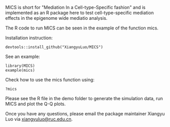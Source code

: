 MICS is short for "Mediation In a Cell-type-Specific fashion" and is implemented as an R package here to test cell-type-specific mediation effects in the epigenome wide mediatio analysis.

The R code to run MICS can be seen in the example of the function mics.

Installation instruction:
```
devtools::install_github("XiangyuLuo/MICS")
```

See an example:
```
library(MICS)
example(mics)
```

Check how to use the mics function using:

```
?mics
```

Please see the R file in the demo folder to generate the simulation data, run MICS and plot the Q-Q plots.

Once you have any questions, please email the package maintainer Xiangyu Luo via xiangyuluo@ruc.edu.cn.
